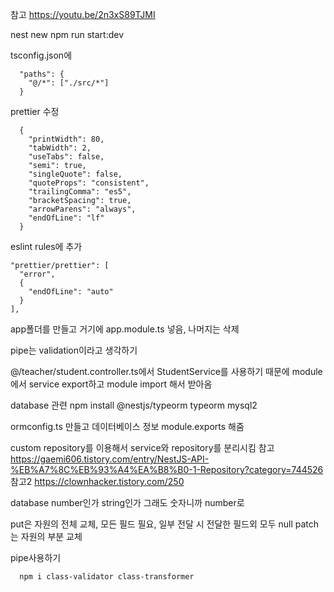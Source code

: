 참고
https://youtu.be/2n3xS89TJMI

nest new <project-name>
npm run start:dev

tsconfig.json에

      "paths": {
        "@/*": ["./src/*"]
      }

prettier 수정

      {
        "printWidth": 80,
        "tabWidth": 2,
        "useTabs": false,
        "semi": true,
        "singleQuote": false,
        "quoteProps": "consistent",
        "trailingComma": "es5",
        "bracketSpacing": true,
        "arrowParens": "always",
        "endOfLine": "lf"
      }

eslint rules에 추가

    "prettier/prettier": [
      "error",
      {
        "endOfLine": "auto"
      }
    ],

app폴더를 만들고 거기에 app.module.ts 넣음, 나머지는 삭제

pipe는 validation이라고 생각하기

@/teacher/student.controller.ts에서 StudentService를 사용하기 때문에
module에서 service export하고 module import 해서 받아옴

database 관련
npm install @nestjs/typeorm typeorm mysql2

ormconfig.ts 만들고 데이터베이스 정보 module.exports 해줌

custom repository를 이용해서 service와 repository를 분리시킴
참고 https://gaemi606.tistory.com/entry/NestJS-API-%EB%A7%8C%EB%93%A4%EA%B8%B0-1-Repository?category=744526
참고2 https://clownhacker.tistory.com/250

database number인가 string인가 그래도 숫자니까 number로

put은 자원의 전체 교체, 모든 필드 필요, 일부 전달 시 전달한 필드외 모두 null
patch는 자원의 부분 교체

pipe사용하기

      npm i class-validator class-transformer
